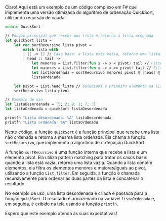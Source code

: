 Claro! Aqui está um exemplo de um código complexo em F# que implementa uma versão otimizada do algoritmo de ordenação QuickSort, utilizando recursão de cauda:

```fsharp
module QuickSort

// Função principal que recebe uma lista e retorna a lista ordenada
let quickSort lista =
    let rec sortRecursivo lista pivot =
        match lista with
        | [] -> [] // Caso base: a lista está vazia, retorna uma lista vazia
        | head :: tail ->
            let menores = List.filter(fun x -> x < pivot) tail // Filtra os elementos menores que o pivot
            let maiores = List.filter(fun x -> x >= pivot) tail // Filtra os elementos maiores ou iguais ao pivot
            let listaOrdenada = sortRecursivo menores pivot @ [head] @ sortRecursivo maiores pivot // Ordena recursivamente as duas partes da lista e concatena o resultado
            listaOrdenada

    let pivot = List.head lista // Seleciona o primeiro elemento da lista como pivot
    sortRecursivo lista pivot

// Exemplo de uso
let listaDesordenada = [5; 2; 9; 1; 7; 3]
let listaOrdenada = quickSort listaDesordenada

printfn "Lista desordenada: %A" listaDesordenada
printfn "Lista ordenada: %A" listaOrdenada
```

Neste código, a função `quickSort` é a função principal que recebe uma lista não ordenada e retorna a mesma lista ordenada. Ela chama a função `sortRecursivo`, que implementa o algoritmo de ordenação QuickSort.

A função `sortRecursivo` é uma função interna que recebe a lista e um elemento pivot. Ela utiliza pattern matching para tratar os casos base: quando a lista está vazia, retorna uma lista vazia. Quando a lista contém elementos, ela filtra os elementos menores e maiores/iguais ao pivot, utilizando a função `List.filter`. Em seguida, a função é chamada recursivamente para ordenar as duas partes da lista e concatenar o resultado.

No exemplo de uso, uma lista desordenada é criada e passada para a função `quickSort`. O resultado é armazenado na variável `listaOrdenada` e, em seguida, é exibido na tela usando a função `printfn`.

Espero que este exemplo atenda às suas expectativas!
